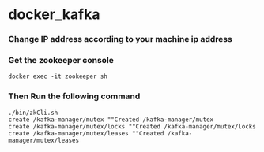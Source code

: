 # docker_kafka

### Change IP address according to your machine ip address
### Get the zookeeper console
```docker exec -it zookeeper sh```
### Then Run the following command
```
./bin/zkCli.sh
create /kafka-manager/mutex ""Created /kafka-manager/mutex
create /kafka-manager/mutex/locks ""Created /kafka-manager/mutex/locks
create /kafka-manager/mutex/leases ""Created /kafka-manager/mutex/leases
```
